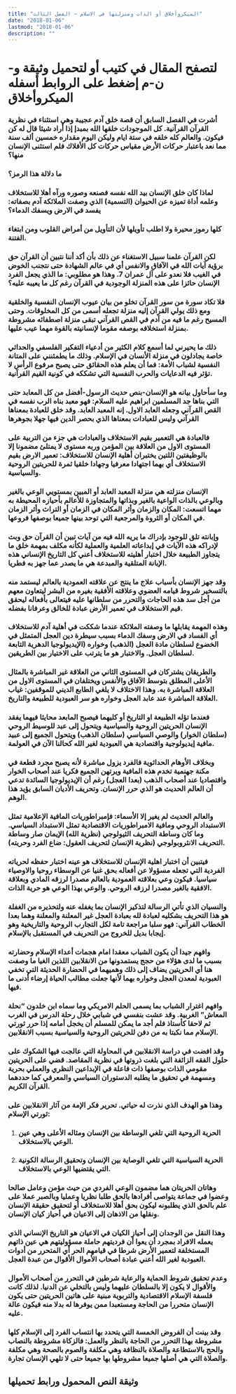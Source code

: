 ```yaml
---
title: "الميكروأخلاق أو الذات ومنزلتها في الاسلام – الفصل الثالث"
date: "2018-01-06"
lastmod: "2018-01-06"
description: ""
---
```

# **لتصفح المقال في كتيب أو لتحميل وثيقة و-ن-م إضغط على الروابط أسفله** **الميكروأخلاق**

### أشرت في الفصل السابق أن قصة خلق آدم عجيبة وهي استثناء في نظرية القرآن القرآنية. كل الموجودات خلقها الله بمبدإ إذا أراد شيئا قال له كن فيكون. والعالم كله خلقه في ستة ايام وليكن اليوم مقداره خمسين ألف سنة مما نعد باعتبار حركات الأرض مقياس حركات كل الأفلاك فلم استثنى الإنسان منها؟

### ما دلالة هذا الرمز؟

### لماذا كان خلق الإنسان بيد الله نفسه فصنعه وصوره ورآه أهلا للاستخلاف وعلمه أداة تميزه عن الحيوان (التسمية) الذي وصفت الملائكة آدم بصفاته: يفسد في الارض ويسفك الدماء؟

### كلها رموز محيرة ولا اطلب تأويلها لأن التأويل من أمراض القلوب ومن ابتغاء الفتنة.

### لكن القرآن علمنا سبيل الاستغناء عن ذلك بأن أكد أننا نتبين أن القرآن حق برؤية آيات الله في الآفاق والانفس أي في عالم الشهادة حتى نتجنب الخوض في الغيب فلا نعدو على آل عمران 7. وهذا هو مطلوبي: ما الذي يجعل الفرد الإنسان حائزا على هذه المنزلة الوجودية في القرآن رغم كل ما يعيبه عليه؟

### فلا تكاد سورة من سور القرآن تخلو من بيان عيوب الإنسان النفسية والخلقية ومع ذلك يولي القرآن إليه منزلة تجعله أسمى من كل المخلوقات. وحتى المسيح رغم ما فيه من آدم في القص القرآني تبقى منزلة اصطفائه مشروطة بمنزلة استخلافه بوصفه مقوما لإنسانيته بالقوة مهما عيب عليها.

### ذلك ما يحيرني لما أسمع كلام الكثير من أدعياء التفكير الفلسفي والحداثي خاصة يجادلون في منزلة الأنسان في الإسلام. وذلك ما يطمئنني على المتانة النفسية لشباب الأمة: فما أن يعلم هذه الحقائق حتى يصبح مرفوع الرأس لا تؤثر فيه الدعايات والحرب النفسية التي تشككه في كونية القيم القرآنية.

### وما سأحاول بيانه هو الإنسان-بنص حديث الرسول-أفضل من كل المعابد حتى التي بناها جد المسلمين ابراهيم عليه السلام: فهو معبد بناه الرب نفسه في القص القرآني وجعله العابد الاول. إنه المعبد العابد. وقد خلق للعبادة بمعناها القرآني وليس للعبادات بمعناها الذي بحصر الدين فيها جهلا بجوهرها

### فالعبادة هي التعمير بقيم الاستخلاف والعبادات هي جزء من التربية على المستوى الاول من العلاقة بين المؤمن وربه مستوى لا يمتلئ مضمونا إلا بالوظيفتين اللتين يختبران أهلية الإنسان للاستخلاف: تعمير الارض بقيم الاستخلاف أي بهما اجتهادا معرفيا وجهادا خلقيا ثمرة للحريتين الروحية والسياسية.

### الإنسان منزلته هي منزلة المعبد العابد أو المبين بمستويي الوعي بالغير وبالوعي بالذات الواعية بالغير وبذاتها والمتجاوزة للأعالم بأحيازه المحيطة به مهما اتسعت: المكان والزمان وأثر المكان في الزمان أو التراث وأثر الزمان في المكان أو الثروة والمرجعية التي توحد بينها جميعا بوصفها فروعها.

### وإبانته تلق للوجود بإدراك ما يريه الله فيه من آيات تبين أن القرآن حق وبث لإدراكه هذه الآيات في إبداعاته العلمية والعملية لكأنه مكلف بمهمة خلق ما يتجاوز الطبيعة خلال اختبار أهليته للاستخلاف أعني كل التاريخ الإنساني هذه الإبانة المتلقية والمبدعة هي ما يصدر عما جهز به فطريا.

### وقد جهز الإنسان بأسباب علاج ما ينتج عن علاقته العمودية بالعالم ليستمد منه بالتسخير شروط قيامه العضوي وعلاقته الأفقية بغيره من البشر ليتعاون معهم من أجل سد هذه الحاجات والتحرر من سلطانها عليه فيتعالى بأفعاله ليحقق قيم الاستخلاف في تعمير الأرض عبادة للخالق وعرفانا بفضله.

### وهذه المهمة يقابلها ما وصفته الملائكة عندما شككت في أهلية آدم للاستخلاف أي الفساد في الارض وسفك الدماء بسبب سيطرة دين العجل المتمثل في الخضوع لسلطان مادة العجل (الذهب) وخواره (الإيديولوجيا الدهرية التابعة لسلطان العجل. والاختبار هو ما يترتب على الاختيار بين الطريقين.

### والطريقان يشتركان في المستوى الثاني من العلاقة غير المباشرة بالمثال الأعلى المطلق بتوسط الآفاق والأنفس ويختلفان في المستوى الاول من العلاقة المباشرة به. وهذا الاختلاف لا يلغي الطابع الديني للموقفين: غياب العلاقة المباشرة عند عابد العجل وخواره هو سر العبودية للطبيعة والتاريخ.

### فعندما تؤله الطبيعة او التاريخ أو كليهما فيصبح المابعد محايثا فيهما يفقد الإنسان الحريتين الروحية والسياسية ويتحول إلى عبد للوسيط الروحي (سلطان الخوار) والوصي السياسي (سلطان الذهب) ويتحول الجميع إلى عبيد مافية إيديولوجية واقتصادية هي العبودية لغير الله كحالنا الآن في العولمة.

### وبخلاف الأوهام الحداثوية فالفرد يزول مباشرة لأنه يصبح مجرد قطعة في مكنة جهنمية تخدم هذه المافية ويرتهن الجميع فكريا عند أصحاب الخوار واقتصاديا عند أصحاب الذهب (بعدا العجل) رغم أن الإيديولوجيا السائدة تدعي أن العالم الحديث هو الذي حرر الإنسان. وتحريف الأديان السابق يؤيد هذا الوهم.

### والعالم الحديث لم يغير إلا الأسماء: فإمبراطوريات المافية الإعلامية تمثل الاستبداد الروحي ومافية الامبراطوريات الاقتصادية تمثل الاستبداد السياسي. وما كان وساطة التحريف الثيولوجي (نظرية الله) الإيمان صار وساطة التحريف الانثروبولوجي (نظرية الإنسان لتحريف العقول: ضاع الفرد وحريته).

### فيتبين أن اختبار اهلية الإنسان للاستخلاف هو عينه اختبار حفظه لحرياته الفردية التي تجعله مسؤولا عن أفعاله بحق غنيا عن الوسطاء روحيا والاوصياء سياسيا. فيكون وعي بعلاقته العمودية بالعالم مصدرا لرزقه المادي وبعلاقة الافقية بالغير مصدرا لرزقه الروحي. والوعي بهذا الوعي هو حرية الذات.

### والنسيان الذي تأتي الرسالة لتذكير الإنسان بما يغفله عنه ولتحذيره من الغفلة هو هذا التحريف بشكليه لعبادة لله بعبادة العجل غير المعلنة والمعلنة وهما بعدا الخطاب القرآني: فهو سلبا مراجعة تامة لكل التجارب الروحية والتاريخية وهو إيجابا بديل للخروج من التحريف في المستقبل بالإسلام.

### وافهم جيدا أن يكون الشباب معقدا امام هجمات أعداء الإسلام وحضارته بسبب ما لدى هؤلاء من حجج يستمدونها من الانقلابين اللذين الغيا ما وصفت هنا أي الحريتين يضاف إلى ذلك وهميهما في الحضارة الحديثة التي تخفي العبودية لمعدن العجل وخواره بهما لأنها جعلت مطالب الحياة إرضاء أدنى ما فيها.

### وافهم اغترار الشباب بما يسمى الحلم الامريكي وما سماه ابن خلدون “نحلة المعاش” الغربية. وقد عشت بنفسي في شبابي خلال رحلة الدرس في الغرب ثم لاحقا كأستاذ فلم أجد ما يمكن للمسلم أن يخجل أمامه إذا حرر ثورتي الإسلام مما نكبتا به من دفن للحريتين الروحية والسياسية بسبب الانقلابين.

### وقد افضت في دراسة الانقلابين في المحاولة التي عالجت فيها الشكوك على حلول الفقه الزائفة التي بلغت ذروتها في نظرية المقاصد. قضي على الحريتين مقومي الذات بوصفها ذات فاعلة في الإبداعين النظري والعملي بحرية ومسهمة في تحقيق ما يطلبه الدستوران السياسي والمعرفي كما حددهما القرآن الكريم.

### وهذا هو الهدف الذي نذرت له حياتي. تحرير فكر الإمة من آثار الانقلابين على ثورتي الإسلام:

1. ### الحرية الروحية التي تلغي الوساطة بين الإنسان ومثاله الأعلى وهي عين الوعي بالاستخلاف.
2. ### الحرية السياسية التي تلغي الوصاية بين الإنسان وتحقيق الرسالة الكونية التي يقتضيها الوعي بالاستخلاف.

### وهاتان الحريتان هما مضمون الوعي الفردي من حيث مؤمن وعامل صالحا وعضوا في جماعة يتواصى أفرادها بالحق طلبا نظريا وعمليا وبالصبر عملا على علم بالحق الذي يطلبونه ليكون بحق أهلا للاستخلاف أو لتحقيق حقيقة الإنسان ونقلها من الاذهان إلى الاعيان في أحياز كيان الإنسان.

### وهذا النقل من الوجدان إلى أحياز الكيان في الاعيان هو التاريخ الإنساني الذي يعمله الافراد بمجرد أن يعوا أن فرديتهم حاملة مسؤوليتهم هي عين ذاتهم المستخلفة لتعمير الأرض شرطا في قيامهم الحر أي المتحرر من أدوات العبودية لغير الله أعني عبادة أصحاب الأموال الأقوال من عبدة العجل.

### وعدم تحقيق شروط الحماية والرعاية شرطين في التحرر من أصحاب الأموال والأقوال لا يكون إلا بالسلطان عليهما وليس بالتخلي عن الدنيا. لذلك كانت فلسفة الإسلام الاقتصادية والتربوية مبنية على هاتين الحريتين حتى يكون الإنسان متحررا من الحاجة ومستعبدا ممن يوفرها له بدلا منه فيكون عالة عليه.

### وقد بينت أن الفروض الخمسة التي يتحدد بها انتساب الفرد إلى الإسلام كلها مشروطة بهذا التحرر من الحاجة بالنظر والعمل: فالزكاة مشروطة بالنصاب والحج بالاستطاعة والصلاة بالنظافة وهي مكلفة والصوم بالصحة وهي مكلفة والصلاة التي هي أصلها جميعا مشروطها بها جميعا حتى لا تلهي الإنسان تجارة.

## وثيقة النص المحمول ورابط تحميلها

###
